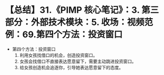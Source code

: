 # 【总结】31.《PIMP 核心笔记》：3. 第三部分：外部技术模块：5. 收场：视频范例：69.第四个方法：投资窗口

-   第四个方法：投资窗口
    1.  利用女孩找借口的机会，创造投资窗口。
    2.  女孩会找借口不直接表达愿意留下，需要主动跳进投资窗口。
    3.  给女孩创造机会追逐你，引导她表达愿意留下的态度。